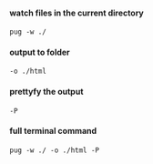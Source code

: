 #### watch files in the current directory
```pug -w ./```

#### output to folder
```-o ./html```

#### prettyfy the output 
```-P```

#### full terminal command
```pug -w ./ -o ./html -P```